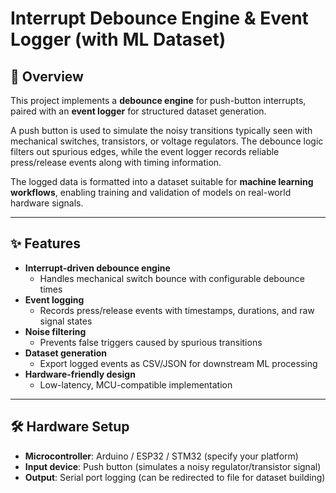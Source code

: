 # Interrupt Debounce Engine & Event Logger (with ML Dataset)

## 📖 Overview
This project implements a **debounce engine** for push-button interrupts, paired with an **event logger** for structured dataset generation.  

A push button is used to simulate the noisy transitions typically seen with mechanical switches, transistors, or voltage regulators. The debounce logic filters out spurious edges, while the event logger records reliable press/release events along with timing information.  

The logged data is formatted into a dataset suitable for **machine learning workflows**, enabling training and validation of models on real-world hardware signals.

---

## ✨ Features
- **Interrupt-driven debounce engine**  
  - Handles mechanical switch bounce with configurable debounce times  
- **Event logging**  
  - Records press/release events with timestamps, durations, and raw signal states  
- **Noise filtering**  
  - Prevents false triggers caused by spurious transitions  
- **Dataset generation**  
  - Export logged events as CSV/JSON for downstream ML processing  
- **Hardware-friendly design**  
  - Low-latency, MCU-compatible implementation  

---

## 🛠️ Hardware Setup
- **Microcontroller**: Arduino / ESP32 / STM32 (specify your platform)  
- **Input device**: Push button (simulates a noisy regulator/transistor signal)  
- **Output**: Serial port logging (can be redirected to file for dataset building)  


